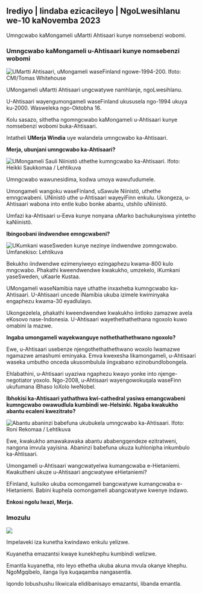 ## Irediyo \| Iindaba ezicacileyo \| NgoLwesihlanu we-10 kaNovemba 2023

Umngcwabo kaMongameli uMartti Ahtisaari kunye nomsebenzi wobomi.

### Umngcwabo kaMongameli u-Ahtisaari kunye nomsebenzi wobomi

![UMartti Ahtisaari, uMongameli waseFinland ngowe-1994-200. Ifoto: CMI/Tomas Whitehouse](https://images.cdn.yle.fi/image/upload/c_crop,h_1080,w_1919,x_0,y_0/ar_1.7777777777777777,c_fill,g_faces,h_675/0/0.q_auto:eco/f_auto/fl_lossy/v1699528852/39-1197047654a2d3334539)

UMongameli uMartti Ahtisaari ungcwatywe namhlanje, ngoLwesihlanu.

U-Ahtisaari wayengumongameli waseFinland ukususela ngo-1994 ukuya ku-2000. Wasweleka ngo-Oktobha 16.

Kolu sasazo, sithetha ngomngcwabo kaMongameli u-Ahtisaari kunye nomsebenzi wobomi buka-Ahtisaari.

Intatheli **UMerja Windia** uye walandela umngcwabo ka-Ahtisaari.

**Merja, ubunjani umngcwabo ka-Ahtisaari?**

![UMongameli Sauli Niinistö uthethe kumngcwabo ka-Ahtisaari. Ifoto: Heikki Saukkomaa / Lehtikuva](https://images.cdn.yle.fi/image/upload/c_crop,h_2880,w_5120,x_0,y_259/ar_1.7777777777777777,c_fill,g_2r_05,g_p_10,q_auto:eco/f_auto/fl_lossy/v1699619473/39-1198810654e20fbae885)

Umngcwabo wawunesidima, kodwa umoya wawufudumele.

Umongameli wangoku waseFinland, uSawule Niinistö, uthethe emngcwabeni. UNinistö uthe u-Ahtisaari wayeyiFinn enkulu. Ukongeza, u-Ahtisaari wabona into entle kubo bonke abantu, utshilo uNiinistö.

Umfazi ka-Ahtisaari u-Eeva kunye nonyana uMarko bachukunyiswa yintetho kaNiinistö.

**Ibingoobani iindwendwe emngcwabeni?**

![UKumkani waseSweden kunye nezinye iindwendwe zomngcwabo. Umfanekiso: Lehtikuva](https://images.cdn.yle.fi/image/upload/c_crop,h_2880,w_5120,x_0,y_138/ar_1.7777777777777777,c_fill,g_faces,h_675/0_pq2/f_auto/fl_lossy/v1699627300/39-1199035654e40494d395)

Bekukho iindwendwe ezimenyiweyo ezingaphezu kwama-800 kulo mngcwabo. Phakathi kweendwendwe kwakukho, umzekelo, iKumkani yaseSweden, uKaarle Kustaa.

UMongameli waseNamibia naye uthathe inxaxheba kumngcwabo ka-Ahtisaari. U-Ahtisaari uncede iNamibia ukuba izimele kwiminyaka engaphezu kwama-30 eyadlulayo.

Ukongezelela, phakathi kweendwendwe kwakukho iintloko zamazwe avela eKosovo nase-Indonesia. U-Ahtisaari wayethethathethana ngoxolo kuwo omabini la mazwe.

**Ingaba umongameli wayekwanguye nothethathethwano ngoxolo?**

Ewe, u-Ahtisaari usebenze njengothethathethwano woxolo lwamazwe ngamazwe amashumi eminyaka. Emva kwexesha likamongameli, u-Ahtisaari waseka umbutho onceda ukusombulula iingxabano ezinobundlobongela.

Ehlabathini, u-Ahtisaari uyaziwa ngaphezu kwayo yonke into njenge-negotiator yoxolo. Ngo-2008, u-Ahtisaari wayengowokuqala waseFinn ukufumana iBhaso loXolo lweNobel.

**Ibhokisi ka-Ahtisaari yathathwa kwi-cathedral yasiwa emangcwabeni kumngcwabo owawudlula kumbindi we-Helsinki. Ngaba kwakukho abantu ecaleni kwezitrato?**

![Abantu abaninzi babefuna ukubukela umngcwabo ka-Ahtisaari. Ifoto: Roni Rekomaa / Lehtikuva](https://images.cdn.yle.fi/image/upload/c_crop,h_2880,w_5120,x_0,y_11/ar_1.777777777777777,c_fill,g_faces,h_0125.q_auto:eco/f_auto/fl_lossy/v1699619608/39-1198819654e22ed1c931)

Ewe, kwakukho amawakawaka abantu ababengqendeze ezitratweni, nangona imvula yayisina. Abaninzi babefuna ukuza kuhlonipha inkumbulo ka-Ahtisaari.

Umongameli u-Ahtisaari wangcwatyelwa kumangcwaba e-Hietaniemi. Kwakutheni ukuze u-Ahtisaari angcwatywe eHietaniemi?

EFinland, kulisiko ukuba oomongameli bangcwatywe kumangcwaba e-Hietaniemi. Babini kuphela oomongameli abangcwatywe kwenye indawo.

**Enkosi ngolu lwazi, Merja.**

### Imozulu

![](https://images.cdn.yle.fi/image/upload/c_crop,h_1080,w_1919,x_0,y_0/ar_1.77777777777777777,c_fill,g_faces,h_675,w_1200_coa1/df_auto/fl_lossy/v1699633281/39-1199138654e58651ee77)

Impelaveki iza kunetha kwindawo enkulu yelizwe.

Kuyanetha emazantsi kwaye kunekhephu kumbindi welizwe.

Emantla kuyanetha, nto leyo ethetha ukuba akuna mvula okanye khephu. NgoMgqibelo, ilanga liya kuqaqamba nangasentla.

Iqondo lobushushu likwicala elidibanisayo emazantsi, libanda emantla.